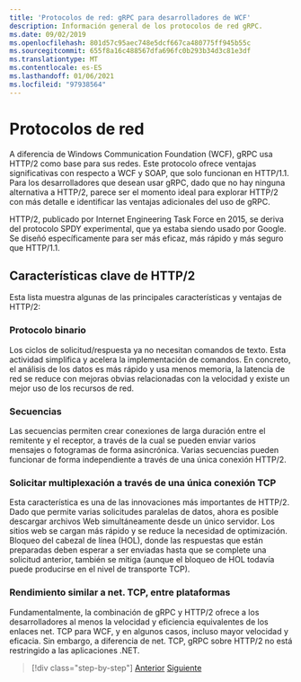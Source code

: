 ```yaml
---
title: 'Protocolos de red: gRPC para desarrolladores de WCF'
description: Información general de los protocolos de red gRPC.
ms.date: 09/02/2019
ms.openlocfilehash: 801d57c95aec748e5dcf667ca480775ff945b55c
ms.sourcegitcommit: 655f8a16c488567dfa696fc0b293b34d3c81e3df
ms.translationtype: MT
ms.contentlocale: es-ES
ms.lasthandoff: 01/06/2021
ms.locfileid: "97938564"
---
```

# <a name="network-protocols"></a>Protocolos de red

A diferencia de Windows Communication Foundation (WCF), gRPC usa HTTP/2 como base para sus redes. Este protocolo ofrece ventajas significativas con respecto a WCF y SOAP, que solo funcionan en HTTP/1.1. Para los desarrolladores que desean usar gRPC, dado que no hay ninguna alternativa a HTTP/2, parece ser el momento ideal para explorar HTTP/2 con más detalle e identificar las ventajas adicionales del uso de gRPC.

HTTP/2, publicado por Internet Engineering Task Force en 2015, se deriva del protocolo SPDY experimental, que ya estaba siendo usado por Google. Se diseñó específicamente para ser más eficaz, más rápido y más seguro que HTTP/1.1.

## <a name="key-features-of-http2"></a>Características clave de HTTP/2

Esta lista muestra algunas de las principales características y ventajas de HTTP/2:

### <a name="binary-protocol"></a>Protocolo binario

Los ciclos de solicitud/respuesta ya no necesitan comandos de texto. Esta actividad simplifica y acelera la implementación de comandos. En concreto, el análisis de los datos es más rápido y usa menos memoria, la latencia de red se reduce con mejoras obvias relacionadas con la velocidad y existe un mejor uso de los recursos de red.

### <a name="streams"></a>Secuencias

Las secuencias permiten crear conexiones de larga duración entre el remitente y el receptor, a través de la cual se pueden enviar varios mensajes o fotogramas de forma asincrónica. Varias secuencias pueden funcionar de forma independiente a través de una única conexión HTTP/2.

### <a name="request-multiplexing-over-a-single-tcp-connection"></a>Solicitar multiplexación a través de una única conexión TCP

Esta característica es una de las innovaciones más importantes de HTTP/2. Dado que permite varias solicitudes paralelas de datos, ahora es posible descargar archivos Web simultáneamente desde un único servidor. Los sitios web se cargan más rápido y se reduce la necesidad de optimización. Bloqueo del cabezal de línea (HOL), donde las respuestas que están preparadas deben esperar a ser enviadas hasta que se complete una solicitud anterior, también se mitiga (aunque el bloqueo de HOL todavía puede producirse en el nivel de transporte TCP).

### <a name="nettcp-like-performance-cross-platform"></a>Rendimiento similar a net. TCP, entre plataformas

Fundamentalmente, la combinación de gRPC y HTTP/2 ofrece a los desarrolladores al menos la velocidad y eficiencia equivalentes de los enlaces net. TCP para WCF, y en algunos casos, incluso mayor velocidad y eficacia. Sin embargo, a diferencia de net. TCP, gRPC sobre HTTP/2 no está restringido a las aplicaciones .NET.

>[!div class="step-by-step"]
>[Anterior](interface-definition-language.md)
>[Siguiente](why-grpc.md)
